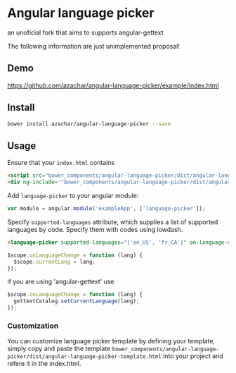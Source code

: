# Angular language picker 
an unoficial fork that aims to supports angular-gettext

The following information are just unimplemented proposal!

## Demo

https://github.com/azachar/angular-language-picker/example/index.html

## Install

```bash
bower install azachar/angular-language-picker --save
```
 
## Usage

Ensure that your `index.html` contains 

```html
<script src="bower_components/angular-language-picker/dist/angular-language-picker.js"></script>
<div ng-include='"bower_components/angular-language-picker/dist/angular-language-picker-template.html"'></div>
```

Add `language-picker` to your angular module:

```js
var module = angular.module('exampleApp', ['language-picker']);
```

Specify `supported-languages` attribute, which supplies a list of supported languages by code. Specify them with codes using lowdash.

```html
<language-picker supported-languages="['en_US', 'fr_CA']" on-language-change="onLanguageChange"></language-picker>
```


```js
$scope.onLanguageChange = function (lang) {
  $scope.currentLang = lang;
});
```

if you are using 'angular-gettext' use

```js
$scope.onLanguageChange = function (lang) {
  gettextCatalog.setCurrentLanguage(lang);
});
````

### Customization

You can customize language picker template by defining your template, simply copy and paste the template `bower_components/angular-language-picker/dist/angular-language-picker-template.html` into your project and refere it in the index.html.

